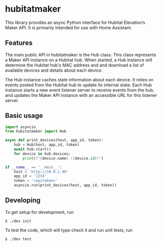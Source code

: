 # hubitatmaker

This library provides an async Python interface for Hubitat Elevation’s Maker API. It is primarily intended for use with Home Assistant.

## Features

The main public API in hubitatmaker is the Hub class. This class represents a Maker API instance on a Hubitat hub. When started, a Hub instance will determine the Hubitat hub's MAC address and and download a list of available devices and details about each device.

The Hub instance caches state information about each device. It relies on events posted from the Hubitat hub to update its internal state. Each Hub instance starts a new event listener server to receive events from the hub, and updates the Maker API instance with an accessible URL for this listener server.

## Basic usage

```python
import asyncio
from hubitatmaker import Hub

async def print_devices(host, app_id, token):
	hub = Hub(host, app_id, token)
	await hub.start()
	for device in hub.devices:
		print(f"{device.name} ({device.id})")

if __name__ == '__main__':
	host = 'http://10.0.1.99'
	app_id = '1234'
	token = '<apitoken>'
	asyncio.run(print_devices(host, app_id, token))
```

## Developing

To get setup for development, run

```
$ ./dev init
```

To test the code, which will type check it and run unit tests, run

```
$ ./dev test
```
